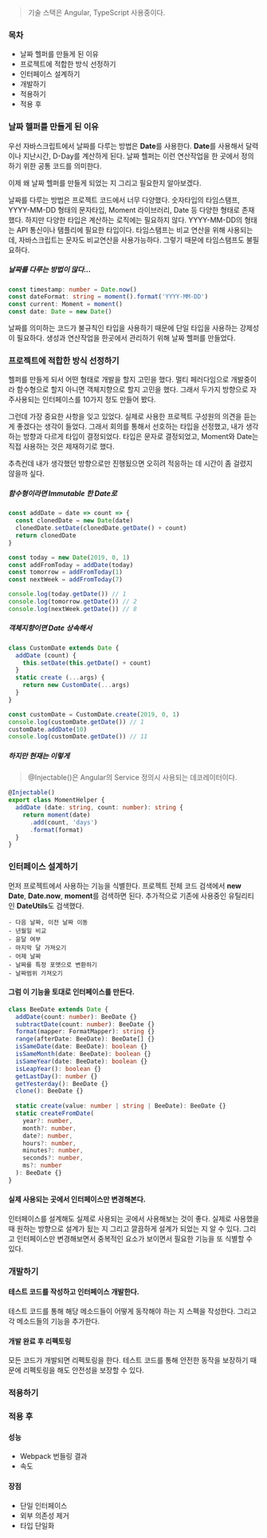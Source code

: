 > 기술 스택은 Angular, TypeScript 사용중이다.

### 목차
- 날짜 헬퍼를 만들게 된 이유
- 프로젝트에 적합한 방식 선정하기
- 인터페이스 설계하기
- 개발하기
- 적용하기
- 적용 후

### 날짜 헬퍼를 만들게 된 이유
우선 자바스크립트에서 날짜를 다루는 방법은 **Date**를 사용한다. **Date**를 사용해서 달력이나 지난시간, D-Day를 계산하게 된다. 날짜 헬퍼는 이런 연산작업을 한 곳에서 정의하기 위한 공통 코드를 의미한다.

이제 왜 날짜 헬퍼를 만들게 되었는 지 그리고 필요한지 알아보겠다.

날짜를 다루는 방법은 프로젝트 코드에서 너무 다양했다. 숫자타입의 타임스탬프, YYYY-MM-DD 형태의 문자타입, Moment 라이브러리, Date 등 다양한 형태로 존재했다. 하지만 다양한 타입은 계산하는 로직에는 필요하지 않다. YYYY-MM-DD의 형태는 API 통신이나 탬플리에 필요한 타입이다. 타임스탬프는 비교 연산을 위해 사용되는 데, 자바스크립트는 문자도 비교연산을 사용가능하다. 그렇기 때문에 타임스탬프도 불필요하다.

##### 날짜를 다루는 방법이 많다...
```ts
const timestamp: number = Date.now()
const dateFormat: string = moment().format('YYYY-MM-DD')
const current: Moment = moment()
const date: Date = new Date()
```

날짜를 의미하는 코드가 불규칙인 타입을 사용하기 때문에 단일 타입을 사용하는 강제성이 필요하다. 생성과 연산작업을 한곳에서 관리하기 위해 날짜 헬퍼를 만들었다.

### 프로젝트에 적합한 방식 선정하기
헬퍼를 만들게 되서 어떤 형태로 개발을 할지 고민을 했다. 멀티 페러다임으로 개발중이라 함수형으로 할지 아니면 객체지향으로 할지 고민을 했다. 그래서 두가지 방향으로 자주사용되는 인터페이스를 10가지 정도 만들어 봤다.

그런데 가장 중요한 사항을 잊고 있었다. 실제로 사용한 프로젝트 구성원의 의견을 듣는 게 좋겠다는 생각이 들었다. 그래서 회의를 통해서 선호하는 타입을 선정했고, 내가 생각하는 방향과 다르게 타입이 결정되었다. 타입은 문자로 결정되었고, Moment와 Date는 직접 사용하는 것은 제재하기로 했다.

추측컨데 내가 생각했던 방향으로만 진행됬으면 오히려 적응하는 데 시간이 좀 걸렸지 않을까 싶다.

##### 함수형이라면 Immutable 한 Date로
```js
const addDate = date => count => {
  const clonedDate = new Date(date)
  clonedDate.setDate(clonedDate.getDate() + count)
  return clonedDate
}

const today = new Date(2019, 0, 1)
const addFromToday = addDate(today)
const tomorrow = addFromToday(1)
const nextWeek = addFromToday(7)

console.log(today.getDate()) // 1
console.log(tomorrow.getDate()) // 2
console.log(nextWeek.getDate()) // 8
```

##### 객체지향이면 Date 상속해서
```js
class CustomDate extends Date { 
  addDate (count) {
    this.setDate(this.getDate() + count)
  }
  static create (...args) {
    return new CustomDate(...args)
  }
}

const customDate = CustomDate.create(2019, 0, 1)
console.log(customDate.getDate()) // 1
customDate.addDate(10)
console.log(customDate.getDate()) // 11
```

##### 하지만 현재는 이렇게
> @Injectable()은 Angular의 Service 정의시 사용되는 데코레이터이다.

```ts
@Injectable()
export class MomentHelper {
  addDate (date: string, count: number): string {
    return moment(date)
      .add(count, 'days')
      .format(format)
  }
}
```

### 인터페이스 설계하기
먼저 프로젝트에서 사용하는 기능을 식별한다. 프로젝트 전체 코드 검색에서 **new Date**, **Date.now**, **moment**를 검색하면 된다. 추가적으로 기존에 사용중인 유틸리티인 **DateUtils**도 검색했다.

```
- 다음 날짜, 이전 날짜 이동
- 년월일 비교
- 윤달 여부
- 마지막 달 가져오기
- 어제 날짜
- 날짜를 특정 포맷으로 변환하기
- 날짜범위 가져오기
```

#### 그럼 이 기능을 토대로 인터페이스를 만든다.
```ts
class BeeDate extends Date {
  addDate(count: number): BeeDate {}
  subtractDate(count: number): BeeDate {}
  format(mapper: FormatMapper): string {}
  range(afterDate: BeeDate): BeeDate[] {}
  isSameDate(date: BeeDate): boolean {}
  isSameMonth(date: BeeDate): boolean {}
  isSameYear(date: BeeDate): boolean {}
  isLeapYear(): boolean {}
  getLastDay(): number {}
  getYesterday(): BeeDate {}
  clone(): BeeDate {}
  
  static create(value: number | string | BeeDate): BeeDate {}
  static createFromDate(
    year?: number,
    month?: number,
    date?: number,
    hours?: number,
    minutes?: number,
    seconds?: number,
    ms?: number
  ): BeeDate {}
}
```

#### 실제 사용되는 곳에서 인터페이스만 변경해본다.
인터페이스를 설계해도 실제로 사용되는 곳에서 사용해보는 것이 좋다. 실제로 사용했을 때 원하는 방향으로 설계가 됬는 지 그리고 깔끔하게 설계가 되었는 지 알 수 있다. 그리고 인터페이스만 변경해보면서 중복적인 요소가 보이면서 필요한 기능을 또 식별할 수 있다.

### 개발하기
#### 테스트 코드를 작성하고 인터페이스 개발한다.
테스트 코드를 통해 해당 메소드들이 어떻게 동작해야 하는 지 스펙을 작성한다. 그리고 각 메소드들의 기능을 추가한다.

#### 개발 완료 후 리펙토링
모든 코드가 개발되면 리펙토링을 한다. 테스트 코드를 통해 안전한 동작을 보장하기 때문에 리펙토링을 해도 안전성을 보장할 수 있다.

### 적용하기

### 적용 후
#### 성능
- Webpack 번들링 결과
- 속도

#### 장점
- 단일 인터페이스
- 외부 의존성 제거
- 타입 단일화